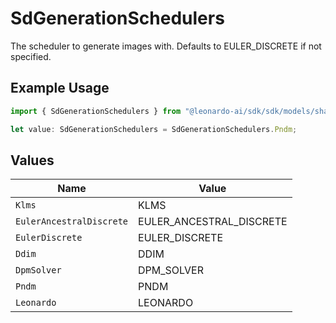 # SdGenerationSchedulers

The scheduler to generate images with. Defaults to EULER_DISCRETE if not specified.

## Example Usage

```typescript
import { SdGenerationSchedulers } from "@leonardo-ai/sdk/sdk/models/shared";

let value: SdGenerationSchedulers = SdGenerationSchedulers.Pndm;
```

## Values

| Name                     | Value                    |
| ------------------------ | ------------------------ |
| `Klms`                   | KLMS                     |
| `EulerAncestralDiscrete` | EULER_ANCESTRAL_DISCRETE |
| `EulerDiscrete`          | EULER_DISCRETE           |
| `Ddim`                   | DDIM                     |
| `DpmSolver`              | DPM_SOLVER               |
| `Pndm`                   | PNDM                     |
| `Leonardo`               | LEONARDO                 |